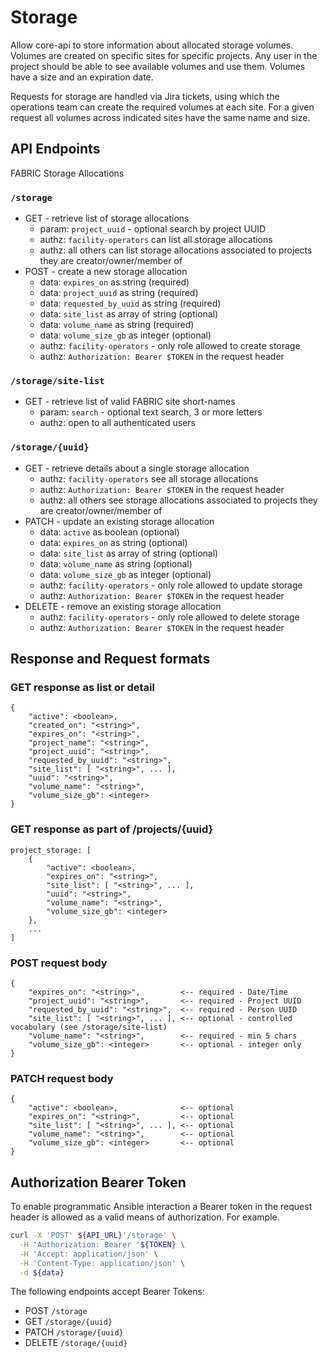 # Storage

Allow core-api to store information about allocated storage volumes. Volumes are created on specific sites for specific projects. Any user in the project should be able to see available volumes and use them. Volumes have a size and an expiration date.

Requests for storage are handled via Jira tickets, using which the operations team can create the required volumes at each site. For a given request all volumes across indicated sites have the same name and size.

## API Endpoints

FABRIC Storage Allocations

### `/storage`

- GET - retrieve list of storage allocations
  - param: `project_uuid` - optional search by project UUID
  - authz: `facility-operators` can list all storage allocations
  - authz: all others can list storage allocations associated to projects they are creator/owner/member of
- POST - create a new storage allocation
  - data: `expires_on` as string (required)
  - data: `project_uuid` as string (required)
  - data: `requested_by_uuid` as string (required)
  - data: `site_list` as array of string (optional)
  - data: `volume_name` as string (required)
  - data: `volume_size_gb` as integer (optional)
  - authz: `facility-operators` - only role allowed to create storage
  - authz: `Authorization: Bearer $TOKEN` in the request header

### `/storage/site-list`

- GET - retrieve list of valid FABRIC site short-names
  - param: `search` - optional text search, 3 or more letters
  - authz: open to all authenticated users

### `/storage/{uuid}`

- GET - retrieve details about a single storage allocation
  - authz: `facility-operators` see all storage allocations
  - authz: `Authorization: Bearer $TOKEN` in the request header
  - authz: all others see storage allocations associated to projects they are creator/owner/member of
- PATCH - update an existing storage allocation
  - data: `active` as boolean (optional)
  - data: `expires_on` as string (optional)
  - data: `site_list` as array of string (optional)
  - data: `volume_name` as string (optional)
  - data: `volume_size_gb` as integer (optional)
  - authz: `facility-operators` - only role allowed to update storage
  - authz: `Authorization: Bearer $TOKEN` in the request header
- DELETE - remove an existing storage allocation
  - authz: `facility-operators` - only role allowed to delete storage
  - authz: `Authorization: Bearer $TOKEN` in the request header

## Response and Request formats

### GET response as list or detail

```
{ 
    "active": <boolean>,
    "created_on": "<string>",
    "expires_on": "<string>",
    "project_name": "<string>",
    "project_uuid": "<string>",
    "requested_by_uuid": "<string>",
    "site_list": [ "<string>", ... ],
    "uuid": "<string>",
    "volume_name": "<string>", 
    "volume_size_gb": <integer>
}
```

### GET response as part of /projects/{uuid}

```
project_storage: [
    { 
        "active": <boolean>,
        "expires_on": "<string>",
        "site_list": [ "<string>", ... ],
        "uuid": "<string>",
        "volume_name": "<string>", 
        "volume_size_gb": <integer>
    },
    ...
]
```

### POST request body

```
{ 
    "expires_on": "<string>",         <-- required - Date/Time
    "project_uuid": "<string>",       <-- required - Project UUID
    "requested_by_uuid": "<string>",  <-- required - Person UUID
    "site_list": [ "<string>", ... ], <-- optional - controlled vocabulary (see /storage/site-list)
    "volume_name": "<string>",        <-- required - min 5 chars
    "volume_size_gb": <integer>       <-- optional - integer only
}
```

### PATCH request body

```
{ 
    "active": <boolean>,              <-- optional
    "expires_on": "<string>",         <-- optional
    "site_list": [ "<string>", ... ], <-- optional
    "volume_name": "<string>",        <-- optional
    "volume_size_gb": <integer>       <-- optional
}
```

## Authorization Bearer Token

To enable programmatic Ansible interaction a Bearer token in the request header is allowed as a valid means of authorization. For example.

```sh
curl -X 'POST' ${API_URL}'/storage' \
  -H 'Authorization: Bearer '${TOKEN} \
  -H 'Accept: application/json' \
  -H 'Content-Type: application/json' \
  -d ${data}
```

The following endpoints accept Bearer Tokens:

- POST `/storage`
- GET `/storage/{uuid}`
- PATCH `/storage/{uuid}`
- DELETE `/storage/{uuid}`
